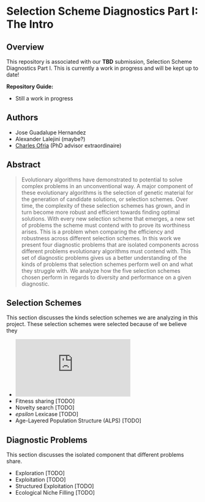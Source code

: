 # Selection Scheme Diagnostics Part I: The Intro

## Overview

This repository is associated with our **TBD** submission, Selection Scheme Diagnostics Part I. This is currently a work in progress and will be kept up to date!

**Repository Guide:**
- Still a work in progress

## Authors

- Jose Guadalupe Hernandez
- Alexander Lalejini (maybe?)
- [Charles Ofria](http://ofria.com) (PhD advisor extraordinaire)

## Abstract

> Evolutionary algorithms have demonstrated to potential to solve complex problems in an unconventional way. A major component of these evolutionary algorithms is the selection of genetic material for the generation of candidate solutions, or selection schemes. Over time, the complexity of these selection schemes has grown, and in turn become more robust and efficient towards finding optimal solutions. With every new selection scheme that emerges, a new set of problems the scheme must contend with to prove its worthiness arises. This is a problem when comparing the efficiency and robustness across different selection schemes. In this work we present four diagnostic problems that are isolated components across different problems evolutionary algorithms must contend with. This set of diagnostic problems gives us a better understanding of the kinds of problems that selection schemes perform well on and what they struggle with. We analyze how the five selection schemes chosen perform in regards to diversity and performance on a given diagnostic.

## Selection Schemes

This section discusses the kinds selection schemes we are analyzing in this project. These selection schemes were selected because of we believe they

- ![equation](http://www.sciweavers.org/tex2img.php?eq=%28%20%5Cmu%20%2C%20%5Clambda%20%29&bc=White&fc=Black&im=jpg&fs=12&ff=arev&edit=0)
- Fitness sharing [TODO]
- Novelty search [TODO]
- *epsilon* Lexicase [TODO]
- Age-Layered Population Structure (ALPS) [TODO]

## Diagnostic Problems
This section discusses the isolated component that different problems share.

- Exploration [TODO]
- Exploitation [TODO]
- Structured Exploitation [TODO]
- Ecological Niche Filling [TODO]